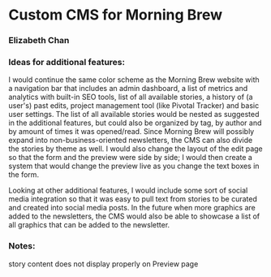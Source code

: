# Custom CMS for Morning Brew
### Elizabeth Chan

### Ideas for additional features:
I would continue the same color scheme as the Morning Brew website with a navigation bar that includes an admin dashboard, a list of metrics and analytics with built-in SEO tools, list of all available stories, a history of (a user's) past edits, project management tool (like Pivotal Tracker) and basic user settings. The list of all available stories would be nested as suggested in the additional features, but could also be organized by tag, by author and by amount of times it was opened/read. Since Morning Brew will possibly expand into non-business-oriented newsletters, the CMS can also divide the stories by theme as well. I would also change the layout of the edit page so that the form and the preview were side by side; I would then create a system that would change the preview live as you change the text boxes in the form.

Looking at other additional features, I would include some sort of social media integration so that it was easy to pull text from stories to be curated and created into social media posts. In the future when more graphics are added to the newsletters, the CMS would also be able to showcase a list of all graphics that can be added to the newsletter.


### Notes:
story content does not display properly on Preview page
